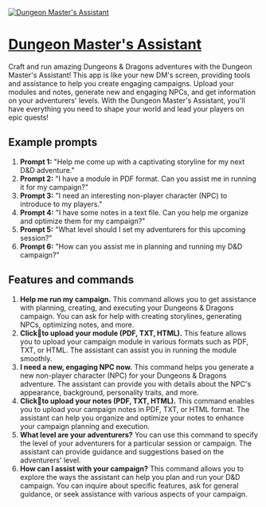 [![Dungeon Master's Assistant](https://files.oaiusercontent.com/file-02Z2Cv83XjR80f8fbuy1HKyN?se=2123-10-16T12%3A02%3A57Z&sp=r&sv=2021-08-06&sr=b&rscc=max-age%3D31536000%2C%20immutable&rscd=attachment%3B%20filename%3D031582c1-d2d5-49fb-a2ab-0c699f35539b.png&sig=ObJrdATgrNCCnCFTzpcpS4S6pf07%2BITfIVCZyT4bac0%3D)](https://chat.openai.com/g/g-o4bqk98YU-dungeon-master-s-assistant)

# [Dungeon Master's Assistant](https://chat.openai.com/g/g-o4bqk98YU-dungeon-master-s-assistant)

Craft and run amazing Dungeons & Dragons adventures with the Dungeon Master's Assistant! This app is like your new DM's screen, providing tools and assistance to help you create engaging campaigns. Upload your modules and notes, generate new and engaging NPCs, and get information on your adventurers' levels. With the Dungeon Master's Assistant, you'll have everything you need to shape your world and lead your players on epic quests!

## Example prompts

1. **Prompt 1:** "Help me come up with a captivating storyline for my next D&D adventure."
2. **Prompt 2:** "I have a module in PDF format. Can you assist me in running it for my campaign?"
3. **Prompt 3:** "I need an interesting non-player character (NPC) to introduce to my players."
4. **Prompt 4:** "I have some notes in a text file. Can you help me organize and optimize them for my campaign?"
5. **Prompt 5:** "What level should I set my adventurers for this upcoming session?"
6. **Prompt 6:** "How can you assist me in planning and running my D&D campaign?"

## Features and commands

1. **Help me run my campaign.** This command allows you to get assistance with planning, creating, and executing your Dungeons & Dragons campaign. You can ask for help with creating storylines, generating NPCs, optimizing notes, and more.
2. **Click📎to upload your module (PDF, TXT, HTML).** This feature allows you to upload your campaign module in various formats such as PDF, TXT, or HTML. The assistant can assist you in running the module smoothly.
3. **I need a new, engaging NPC now.** This command helps you generate a new non-player character (NPC) for your Dungeons & Dragons adventure. The assistant can provide you with details about the NPC's appearance, background, personality traits, and more.
4. **Click📎to upload your notes (PDF, TXT, HTML).** This command enables you to upload your campaign notes in PDF, TXT, or HTML format. The assistant can help you organize and optimize your notes to enhance your campaign planning and execution.
5. **What level are your adventurers?** You can use this command to specify the level of your adventurers for a particular session or campaign. The assistant can provide guidance and suggestions based on the adventurers' level.
6. **How can I assist with your campaign?** This command allows you to explore the ways the assistant can help you plan and run your D&D campaign. You can inquire about specific features, ask for general guidance, or seek assistance with various aspects of your campaign.
